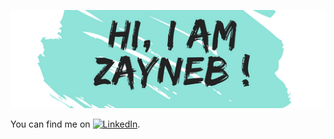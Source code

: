 [![Header](https://github.com/zaynebh/zaynebh/blob/main/rsz_blanc_avec_coup_de_pinceau_bleu_aqua_personnel_logo.png
 "Header")](https://some-url.dev/)


<!-- Actual text -->

You can find me on [![LinkedIn][1.2]][1].

<!-- Icons -->

[1.2]: https://github.com/zaynebh/zaynebbh/blob/main/linkedin.png (LinkedIn icon without padding)


<!-- Links to your social media accounts -->

[1]: https://www.linkedin.com/in/zayneb-hammami/

